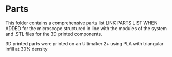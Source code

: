 # Parts

This folder contains a comprehensive parts list LINK PARTS LIST WHEN ADDED for the microscope structured in line with the modules of the system and .STL files for the 3D printed components.

3D printed parts were printed on an Ultimaker 2+ using PLA with triangular infill at 30% density
